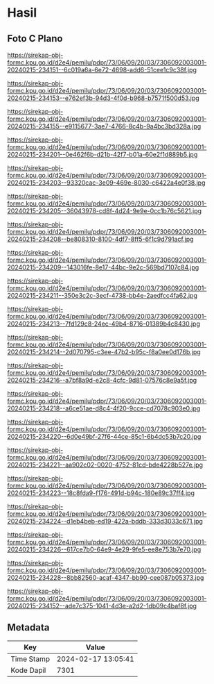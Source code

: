 # Hasil

## Foto C Plano

https://sirekap-obj-formc.kpu.go.id/d2e4/pemilu/pdpr/73/06/09/20/03/7306092003001-20240215-234151--6c019a6a-6e72-4698-add6-51cee1c9c38f.jpg

https://sirekap-obj-formc.kpu.go.id/d2e4/pemilu/pdpr/73/06/09/20/03/7306092003001-20240215-234153--e762ef3b-94d3-4f0d-b968-b7571f500d53.jpg

https://sirekap-obj-formc.kpu.go.id/d2e4/pemilu/pdpr/73/06/09/20/03/7306092003001-20240215-234155--e9115677-3ae7-4766-8c4b-9a4bc3bd328a.jpg

https://sirekap-obj-formc.kpu.go.id/d2e4/pemilu/pdpr/73/06/09/20/03/7306092003001-20240215-234201--0e462f6b-d21b-42f7-b01a-60e2f1d889b5.jpg

https://sirekap-obj-formc.kpu.go.id/d2e4/pemilu/pdpr/73/06/09/20/03/7306092003001-20240215-234203--93320cac-3e09-469e-8030-c6422a4e0f38.jpg

https://sirekap-obj-formc.kpu.go.id/d2e4/pemilu/pdpr/73/06/09/20/03/7306092003001-20240215-234205--36043978-cd8f-4d24-9e9e-0cc1b76c5621.jpg

https://sirekap-obj-formc.kpu.go.id/d2e4/pemilu/pdpr/73/06/09/20/03/7306092003001-20240215-234208--be808310-8100-4df7-8ff5-6f1c9d791acf.jpg

https://sirekap-obj-formc.kpu.go.id/d2e4/pemilu/pdpr/73/06/09/20/03/7306092003001-20240215-234209--143016fe-8e17-44bc-9e2c-569bd7107c84.jpg

https://sirekap-obj-formc.kpu.go.id/d2e4/pemilu/pdpr/73/06/09/20/03/7306092003001-20240215-234211--350e3c2c-3ecf-4738-bb4e-2aedfcc4fa62.jpg

https://sirekap-obj-formc.kpu.go.id/d2e4/pemilu/pdpr/73/06/09/20/03/7306092003001-20240215-234213--7fd129c8-24ec-49b4-8716-01389b4c8430.jpg

https://sirekap-obj-formc.kpu.go.id/d2e4/pemilu/pdpr/73/06/09/20/03/7306092003001-20240215-234214--2d070795-c3ee-47b2-b95c-f8a0ee0d176b.jpg

https://sirekap-obj-formc.kpu.go.id/d2e4/pemilu/pdpr/73/06/09/20/03/7306092003001-20240215-234216--a7bf8a9d-e2c8-4cfc-9d81-07576c8e9a5f.jpg

https://sirekap-obj-formc.kpu.go.id/d2e4/pemilu/pdpr/73/06/09/20/03/7306092003001-20240215-234218--a6ce51ae-d8c4-4f20-9cce-cd7078c903e0.jpg

https://sirekap-obj-formc.kpu.go.id/d2e4/pemilu/pdpr/73/06/09/20/03/7306092003001-20240215-234220--6d0e49bf-27f6-44ce-85c1-6b4dc53b7c20.jpg

https://sirekap-obj-formc.kpu.go.id/d2e4/pemilu/pdpr/73/06/09/20/03/7306092003001-20240215-234221--aa902c02-0020-4752-81cd-bde4228b527e.jpg

https://sirekap-obj-formc.kpu.go.id/d2e4/pemilu/pdpr/73/06/09/20/03/7306092003001-20240215-234223--18c8fda9-f176-491d-b94c-180e89c37ff4.jpg

https://sirekap-obj-formc.kpu.go.id/d2e4/pemilu/pdpr/73/06/09/20/03/7306092003001-20240215-234224--d1eb4beb-ed19-422a-bddb-333d3033c671.jpg

https://sirekap-obj-formc.kpu.go.id/d2e4/pemilu/pdpr/73/06/09/20/03/7306092003001-20240215-234226--617ce7b0-64e9-4e29-9fe5-ee8e753b7e70.jpg

https://sirekap-obj-formc.kpu.go.id/d2e4/pemilu/pdpr/73/06/09/20/03/7306092003001-20240215-234228--8bb82560-acaf-4347-bb90-cee087b05373.jpg

https://sirekap-obj-formc.kpu.go.id/d2e4/pemilu/pdpr/73/06/09/20/03/7306092003001-20240215-234152--ade7c375-1041-4d3e-a2d2-1db09c4baf8f.jpg


## Metadata

| Key        | Value               |
| ---------- | ------------------- |
| Time Stamp | 2024-02-17 13:05:41 |
| Kode Dapil | 7301                |



